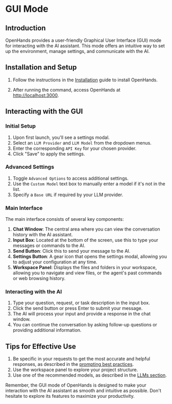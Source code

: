 # GUI Mode

## Introduction

OpenHands provides a user-friendly Graphical User Interface (GUI) mode for interacting with the AI assistant. This mode offers an intuitive way to set up the environment, manage settings, and communicate with the AI.

## Installation and Setup

1. Follow the instructions in the [Installation](../installation) guide to install OpenHands.

2. After running the command, access OpenHands at [http://localhost:3000](http://localhost:3000).

## Interacting with the GUI

### Initial Setup

1. Upon first launch, you'll see a settings modal.
2. Select an `LLM Provider` and `LLM Model` from the dropdown menus.
3. Enter the corresponding `API Key` for your chosen provider.
4. Click "Save" to apply the settings.

### Advanced Settings

1. Toggle `Advanced Options` to access additional settings.
2. Use the `Custom Model` text box to manually enter a model if it's not in the list.
3. Specify a `Base URL` if required by your LLM provider.

### Main Interface

The main interface consists of several key components:

1. **Chat Window**: The central area where you can view the conversation history with the AI assistant.
2. **Input Box**: Located at the bottom of the screen, use this to type your messages or commands to the AI.
3. **Send Button**: Click this to send your message to the AI.
4. **Settings Button**: A gear icon that opens the settings modal, allowing you to adjust your configuration at any time.
5. **Workspace Panel**: Displays the files and folders in your workspace, allowing you to navigate and view files, or the agent's past commands or web browsing history.

### Interacting with the AI

1. Type your question, request, or task description in the input box.
2. Click the send button or press Enter to submit your message.
3. The AI will process your input and provide a response in the chat window.
4. You can continue the conversation by asking follow-up questions or providing additional information.

## Tips for Effective Use

1. Be specific in your requests to get the most accurate and helpful responses, as described in the [prompting best practices](../prompting-best-practices).
2. Use the workspace panel to explore your project structure.
3. Use one of the recommended models, as described in the [LLMs section](usage/llms/llms.md).

Remember, the GUI mode of OpenHands is designed to make your interaction with the AI assistant as smooth and intuitive as possible. Don't hesitate to explore its features to maximize your productivity.
